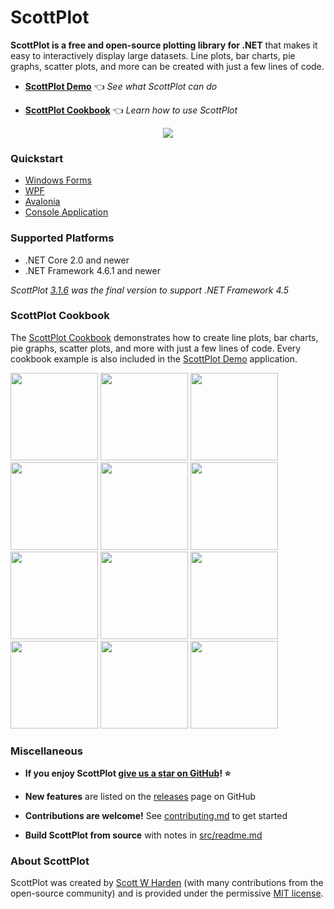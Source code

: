 <!-- ScottPlot - Interactive Plotting Library for .NET -->

# ScottPlot

**ScottPlot is a free and open-source plotting library for .NET** that makes it easy to interactively display large datasets. Line plots, bar charts, pie graphs, scatter plots, and more can be created with just a few lines of code.


* [**ScottPlot Demo**](demo) 👈 _See what ScottPlot can do_

* [**ScottPlot Cookbook**](cookbook) 👈 _Learn how to use ScottPlot_

<div align="center">

![](graphics/scottplot.gif)

</div>

### Quickstart

* [Windows Forms](quickstart#windows-forms-quickstart)
* [WPF](quickstart#wpf-quickstart)
* [Avalonia](quickstart#avalonia-quickstart)
* [Console Application](quickstart#console-quickstart)

### Supported Platforms

* .NET Core 2.0 and newer
* .NET Framework 4.6.1 and newer

_ScottPlot [3.1.6](https://github.com/swharden/ScottPlot/releases/tag/3.1.6) was the final version to support .NET Framework 4.5_

### ScottPlot Cookbook

The [ScottPlot Cookbook](cookbook) demonstrates how to create line plots, bar charts, pie graphs, scatter plots, and more with just a few lines of code. Every cookbook example is also included in the [ScottPlot Demo](demo) application.


<a href='cookbooks/4.0.26/#quickstart-quickstart-scatter-plot-quickstart'><img style='display: inline;' src='cookbooks/4.0.26/images/Quickstart_Quickstart_Scatter.png' height='140'></a>
<a href='cookbooks/4.0.26/#plottypes-bar-bar-plot-quickstart'><img style='display: inline;' src='cookbooks/4.0.26/images/PlotTypes_Bar_Quickstart.png' height='140'></a>
<a href='cookbooks/4.0.26/#plottypes-populations-unique-population-series'><img style='display: inline;' src='cookbooks/4.0.26/images/PlotTypes_Populations_PlotPopulationSeriesUnique.png' height='140'></a>
<a href='cookbooks/4.0.26/#advanced-statistics-histogram'><img style='display: inline;' src='cookbooks/4.0.26/images/Advanced_Statistics_Histogram.png' height='140'></a>
<a href='cookbooks/4.0.26/#plottypes-signal-display-data-density'><img style='display: inline;' src='cookbooks/4.0.26/images/PlotTypes_Signal_Density.png' height='140'></a>
<a href='cookbooks/4.0.26/#plottypes-populations-advanced-styling'><img style='display: inline;' src='cookbooks/4.0.26/images/PlotTypes_Populations_AdvancedStyling.png' height='140'></a>
<a href='cookbooks/4.0.26/#plottypes-scatter-custom-lines'><img style='display: inline;' src='cookbooks/4.0.26/images/PlotTypes_Scatter_CustomizeLines.png' height='140'></a>
<a href='cookbooks/4.0.26/#plottypes-finance-ohlc-without-gaps'><img style='display: inline;' src='cookbooks/4.0.26/images/PlotTypes_Finance_CandleNoSkippedDays.png' height='140'></a>
<a href='cookbooks/4.0.26/#customize-axis-log-axis'><img style='display: inline;' src='cookbooks/4.0.26/images/Customize_Axis_LogAxis.png' height='140'></a>
<a href='cookbooks/4.0.26/#advanced-multiplot-multiplot-quickstart'><img style='display: inline;' src='cookbooks/4.0.26/images/Advanced_Multiplot_Quickstart.png' height='140'></a>
<a href='cookbooks/4.0.26/#customize-plotstyle-custom-fonts-everywhere'><img style='display: inline;' src='cookbooks/4.0.26/images/Customize_PlotStyle_StyledLabels.png' height='140'></a>
<a href='cookbooks/4.0.26/#advanced-statistics-linear-regression'><img style='display: inline;' src='cookbooks/4.0.26/images/Advanced_Statistics_LinReg.png' height='140'></a>

### Miscellaneous

* **If you enjoy ScottPlot [give us a star on GitHub](https://github.com/swharden/ScottPlot)! ⭐**

* **New features** are listed on the [releases](https://github.com/swharden/ScottPlot/releases) page on GitHub

* **Contributions are welcome!** See [contributing.md](https://github.com/swharden/ScottPlot/blob/master/CONTRIBUTING.md) to get started

* **Build ScottPlot from source** with notes in [src/readme.md](https://github.com/swharden/ScottPlot/tree/master/src)

### About ScottPlot
ScottPlot was created by [Scott W Harden](https://www.swharden.com/wp/about-scott/) (with many contributions from the open-source community) and is provided under the permissive [MIT license](https://github.com/swharden/ScottPlot/blob/master/LICENSE).